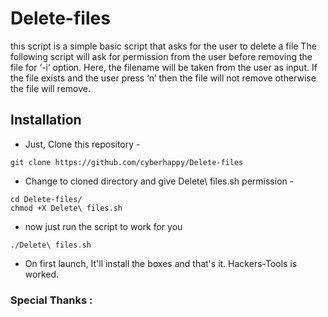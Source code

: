 # Delete-files
this script  is a simple basic script that  asks for the user to delete a file 
The following script will ask for permission from the user before removing the file for ‘-i’ option. Here, the filename will be taken from the user as input. If the file exists and the user press ‘n’ then the file will not remove otherwise the file will remove.
## Installation
- Just, Clone this repository -
<pre><code>git clone https://github.com/cyberhappy/Delete-files
</code></pre>
- Change to cloned directory and give Delete\ files.sh permission -
<pre><code>cd Delete-files/
chmod +X Delete\ files.sh
</code></pre>
- now just run the script to work for you
<pre><code>./Delete\ files.sh
</code></pre>
- On first launch, It'll install the boxes and that's it. Hackers-Tools is worked.
### Special Thanks :
